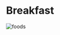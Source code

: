 # <a name="brk">Breakfast</a>

![foods](https://23209-presscdn-pagely.netdna-ssl.com/wp-content/uploads/2016/08/Freezer-Breakfast-BurritosIMG_9431-340x340.jpg)
